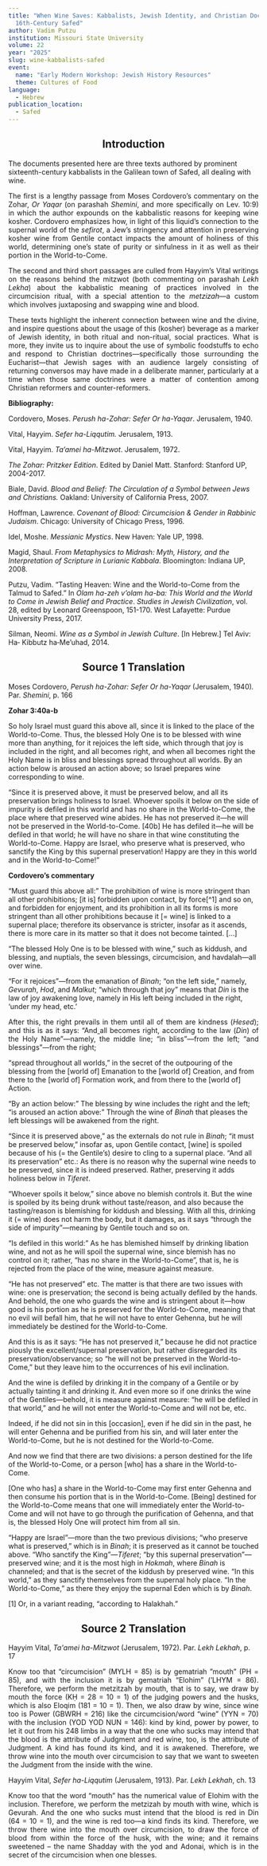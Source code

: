 ```yaml
---
title: "When Wine Saves: Kabbalists, Jewish Identity, and Christian Doctrines in
  16th-Century Safed"
author: Vadim Putzu
institution: Missouri State University
volume: 22
year: "2025"
slug: wine-kabbalists-safed
event:
  name: "Early Modern Workshop: Jewish History Resources"
  theme: Cultures of Food
language:
  - Hebrew
publication_location:
  - Safed
---
```

<h2 style="text-align: center">Introduction</h2>

The documents presented here are three texts authored by prominent sixteenth-century kabbalists in the Galilean town of Safed, all dealing with wine. 

<p style="text-align: justify">The first is a lengthy passage from Moses Cordovero’s commentary on the Zohar, <em>Or Yaqar</em> (on parashah <em>Shemini</em>, and more specifically on Lev. 10:9) in which the author expounds on the kabbalistic reasons for keeping wine kosher. Cordovero emphasizes how, in light of this liquid’s connection to the supernal world of the <em>sefirot</em>, a Jew’s stringency and attention in preserving kosher wine from Gentile contact impacts the amount of holiness of this world, determining one’s state of purity or sinfulness in it as well as their portion in the World-to-Come.&nbsp;&nbsp;</p><p style="text-align: justify">The second and third short passages are culled from Hayyim’s Vital writings on the reasons behind the mitzwot<em> </em>(both commenting on parashah <em>Lekh</em> <em>Lekha</em>) about the kabbalistic meaning of practices involved in the circumcision ritual, with a special attention to the <em>metzizah</em>—a custom which involves juxtaposing and swapping wine and blood.</p><p style="text-align: justify">These texts highlight the inherent connection between wine and the divine, and inspire questions about the usage of this (kosher) beverage as a marker of Jewish identity, in both ritual and non-ritual, social practices. What is more, they invite us to inquire about the use of symbolic foodstuffs to echo and respond to Christian doctrines—specifically those surrounding the Eucharist—that Jewish sages with an audience largely consisting of returning conversos may have made in a deliberate manner, particularly at a time when those same doctrines were a matter of contention among Christian reformers and counter-reformers.</p>

**Bibliography:**

Cordovero, Moses. _Perush ha-Zohar: Sefer Or ha-Yaqar_. Jerusalem, 1940.

Vital, Hayyim. _Sefer ha-Liqqutim._ Jerusalem, 1913.

Vital, Hayyim. _Ta’amei ha-Mitzwot_. Jerusalem, 1972.

_The Zohar: Pritzker Edition_. Edited by Daniel Matt. Stanford: Stanford UP, 2004-2017.

Biale, David. _Blood and Belief: The Circulation of a Symbol between Jews and Christians._ Oakland: University of California Press, 2007.

Hoffman, Lawrence. _Covenant of Blood: Circumcision & Gender in Rabbinic Judaism_. Chicago: University of Chicago Press, 1996.

Idel, Moshe. _Messianic Mystics_. New Haven: Yale UP, 1998.

Magid, Shaul. _From Metaphysics to Midrash: Myth, History, and the Interpretation of Scripture in Lurianic Kabbala_. Bloomington: Indiana UP, 2008.

Putzu, Vadim. “Tasting Heaven: Wine and the World-to-Come from the Talmud to Safed.” In _Olam ha-zeh v’olam ha-ba: This World and the World to Come in Jewish Belief and Practice_. _Studies in Jewish Civilization_, vol. 28, edited by Leonard Greenspoon, 151-170. West Lafayette: Purdue University Press, 2017.

Silman, Neomi. _Wine as a Symbol in Jewish Culture_. \[In Hebrew.\] Tel Aviv: Ha‐ Kibbutz ha‐Me’uhad, 2014. 

<h2 style="text-align: center">Source 1 Translation</h2>

Moses Cordovero, _Perush ha-Zohar: Sefer Or ha-Yaqar_ (Jerusalem, 1940)_._ Par. _Shemini_, p. 166

**Zohar 3:40a-b**

So holy Israel must guard this above all, since it is linked to the place of the World-to-Come. Thus, the blessed Holy One is to be blessed with wine more than anything, for it rejoices the left side, which through that joy is included in the right, and all becomes right, and when all becomes right the Holy Name is in bliss and blessings spread throughout all worlds. By an action below is aroused an action above; so Israel prepares wine corresponding to wine.

“Since it is preserved above, it must be preserved below, and all its preservation brings holiness to Israel. Whoever spoils it below on the side of impurity is defiled in this world and has no share in the World-to-Come, the place where that preserved wine abides. He has not preserved it—he will not be preserved in the World-to-Come. \[40b\] He has defiled it—he will be defiled in that world; he will have no share in that wine constituting the World-to-Come. Happy are Israel, who preserve what is preserved, who sanctify the King by this supernal preservation! Happy are they in this world and in the World-to-Come!”

**Cordovero’s commentary**

“Must guard this above all:” The prohibition of wine is more stringent than all other prohibitions; \[it is\] forbidden upon contact, by force\[^1\] and so on, and forbidden for enjoyment, and its prohibition in all its forms is more stringent than all other prohibitions because it \[= wine\] is linked to a supernal place; therefore its observance is stricter, insofar as it ascends, there is more care in its matter so that it does not become tainted. \[…\]

“The blessed Holy One is to be blessed with wine,” such as kiddush, and blessing, and nuptials, the seven blessings, circumcision, and havdalah—all over wine. 

“For it rejoices”—from the emanation of _Binah_; “on the left side,” namely, _Gevurah_, _Hod_, and _Malkut_; “which through that joy” means that _Din_ is the law of joy awakening love, namely in His left being included in the right, ‘under my head, etc.’ 

<p style="text-align: justify">After this, the right prevails in them until all of them are kindness (<em>Hesed</em>); and this is as it says: “And<u> </u>all becomes right, according to the law (<em>Din</em>) of the Holy Name”—namely, the middle line; “in bliss”—from the left; “and blessings”—from the right;</p>

“spread throughout all worlds,” in the secret of the outpouring of the blessing from the \[world of\] Emanation to the \[world of\] Creation, and from there to the \[world of\] Formation work, and from there to the \[world of\] Action. 

“By an action below:” The blessing by wine includes the right and the left; “is aroused an action above:” Through the wine of _Binah_ that pleases the left blessings will be awakened from the right.

“Since it is preserved above,” as the externals do not rule in _Binah_; “it must be preserved below,” insofar as, upon Gentile contact, \[wine\] is spoiled because of his (= the Gentile’s) desire to cling to a supernal place. “And all its preservation” etc.: As there is no reason why the supernal wine needs to be preserved, since it is indeed preserved. Rather, preserving it adds holiness below in _Tiferet_. 

“Whoever spoils it below,” since above no blemish controls it. But the wine is spoiled by its being drunk without taste/reason, and also because the tasting/reason is blemishing for kiddush and blessing. With all this, drinking it (= wine) does not harm the body, but it damages, as it says “through the side of impurity”—meaning by Gentile touch and so on.

“Is defiled in this world:” As he has blemished himself by drinking libation wine, and not as he will spoil the supernal wine, since blemish has no control on it; rather, “has no share in the World-to-Come”, that is, he is rejected from the place of the wine, measure against measure.

“He has not preserved” etc. The matter is that there are two issues with wine: one is preservation; the second is being actually defiled by the hands. And behold, the one who guards the wine and is stringent about it—how good is his portion as he is preserved for the World-to-Come, meaning that no evil will befall him, that he will not have to enter Gehenna, but he will immediately be destined for the World-to-Come. 

And this is as it says: “He has not preserved it,” because he did not practice piously the excellent/supernal preservation, but rather disregarded its preservation/observance; so “he will not be preserved in the World-to-Come,” but they leave him to the occurrences of his evil inclination. 

And the wine is defiled by drinking it in the company of a Gentile or by actually tainting it and drinking it. And even more so if one drinks the wine of the Gentiles—behold, it is measure against measure: “he will be defiled in that world,” and he will not enter the World-to-Come and will not be, etc. 

Indeed, if he did not sin in this \[occasion\], even if he did sin in the past, he will enter Gehenna and be purified from his sin, and will later enter the World-to-Come, but he is not destined for the World-to-Come. 

And now we find that there are two divisions: a person destined for the life of the World-to-Come, or a person \[who\] has a share in the World-to-Come. 

\[One who has\] a share in the World-to-Come may first enter Gehenna and then consume his portion that is in the World-to-Come. \[Being\] destined for the World-to-Come means that one will immediately enter the World-to-Come and will not have to go through the purification of Gehenna, and that is, the blessed Holy One will protect him from all sin.

“Happy are Israel”—more than the two previous divisions; “who preserve what is preserved,” which is in _Binah_; it is preserved as it cannot be touched above. “Who sanctify the King”—_Tiferet_; “by this supernal preservation”—preserved wine; and it is the most high in _Hokmah_, where _Binah_ is channeled; and that is the secret of the kiddush by preserved wine. “In this world,” as they sanctify themselves from the supernal holy place. “In the World-to-Come,” as there they enjoy the supernal Eden which is by _Binah_.

\[1\] Or, in a variant reading, “according to Halakhah.”

<h2 style="text-align: center">Source 2 Translation</h2>

Hayyim Vital, _Ta'amei ha-Mitzwot_ (Jerusalem, 1972). Par. _Lekh Lekhah_, p. 17

<p style="text-align: justify">Know too that “circumcision” (MYLH = 85) is by gematriah ”mouth” (PH = 85), and with the inclusion it is by gematriah “Elohim” (’LHYM = 86). Therefore, we perform the metzitzah by mouth, that is to say, we draw by mouth the force (KḤ = 28 = 10 = 1) of the judging powers and the husks, which is also Eloqim (181 = 10 = 1). Then, we also draw by wine, since wine too is Power (GBWRH = 216) like the circumcision/word “wine” (YYN = 70) with the inclusion (YOD YOD NUN = 146): kind by kind, power by power, to let it out from his 248 limbs in a way that the one who sucks may intend that the blood is the attribute of Judgment and red wine, too, is the attribute of Judgment. A kind has found its kind, and it is awakened. Therefore, we throw wine into the mouth over circumcision to say that we want to sweeten the Judgment from the inside with the wine.</p><p style="text-align: justify">Hayyim Vital, <em>Sefer ha-Liqqutim</em> (Jerusalem, 1913). Par.<em> Lekh Lekhah</em>, ch. 13</p>

  

<p style="text-align: justify">Know too that the word “mouth” has the numerical value of Elohim with the inclusion. Therefore, we perform the metzizah by mouth with wine, which is Gevurah. And the one who sucks must intend that the blood is red in Din (64 = 10 = 1), and the wine is red too—a kind finds its kind. Therefore, we throw there wine into the mouth over circumcision, to draw the force of blood from within the force of the husk, with the wine; and it remains sweetened – the name Shadday with the yod and Adonai, which is in the secret of the circumcision when one blesses.</p>